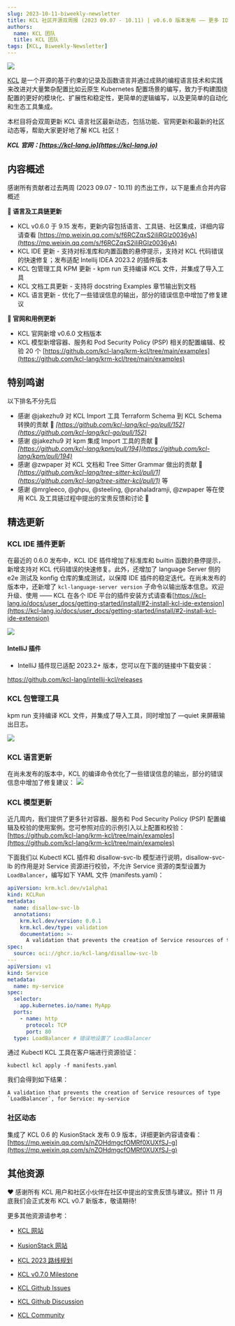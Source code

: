 ```yaml
---
slug: 2023-10-11-biweekly-newsletter
title: KCL 社区开源双周报 (2023 09.07 - 10.11) | v0.6.0 版本发布 —— 更多 IDE 插件、包管理支持!
authors:
  name: KCL 团队
  title: KCL 团队
tags: [KCL, Biweekly-Newsletter]
---
```


![](/img/biweekly-newsletter-zh.png)

[KCL](https://github.com/kcl-lang) 是一个开源的基于约束的记录及函数语言并通过成熟的编程语言技术和实践来改进对大量繁杂配置比如云原生 Kubernetes 配置场景的编写，致力于构建围绕配置的更好的模块化、扩展性和稳定性，更简单的逻辑编写，以及更简单的自动化和生态工具集成。

本栏目将会双周更新 KCL 语言社区最新动态，包括功能、官网更新和最新的社区动态等，帮助大家更好地了解 KCL 社区！

**_KCL 官网：[https://kcl-lang.io](https://kcl-lang.io)_**

## 内容概述

感谢所有贡献者过去两周 (2023 09.07 - 10.11) 的杰出工作，以下是重点合并内容概述

**🔧 语言及工具链更新**

- KCL v0.6.0 于 9.15 发布，更新内容包括语言、工具链、社区集成，详细内容请查看 [https://mp.weixin.qq.com/s/f6RCZqxS2iliRGIz0036yA](https://mp.weixin.qq.com/s/f6RCZqxS2iliRGIz0036yA)
- KCL IDE 更新 - 支持对标准库和内置函数的悬停提示，支持对 KCL 代码错误的快速修复；发布适配 Intellij IDEA 2023.2 的插件版本
- KCL 包管理工具 KPM 更新 - kpm run 支持编译 KCL 文件，并集成了导入工具
- KCL 文档工具更新 - 支持将 docstring Examples 章节输出到文档
- KCL 语言更新 - 优化了一些错误信息的输出，部分的错误信息中增加了修复建议

**📰 官网和用例更新**

- KCL 官网新增 v0.6.0 文档版本
- KCL 模型新增容器、服务和 Pod Security Policy (PSP) 相关的配置编辑、校验 20 个 [https://github.com/kcl-lang/krm-kcl/tree/main/examples](https://github.com/kcl-lang/krm-kcl/tree/main/examples)

## 特别鸣谢

以下排名不分先后

- 感谢 @jakezhu9 对 KCL Import 工具 Terraform Schema 到 KCL Schema 转换的贡献 🙌 _[https://github.com/kcl-lang/kcl-go/pull/152](https://github.com/kcl-lang/kcl-go/pull/152)_
- 感谢 @jakezhu9 对 kpm 集成 Import 工具的贡献 🙌 _[https://github.com/kcl-lang/kpm/pull/194](https://github.com/kcl-lang/kpm/pull/194)_
- 感谢 @zwpaper 对 KCL 文档和 Tree Sitter Grammar 做出的贡献 🙌 _[https://github.com/kcl-lang/tree-sitter-kcl/pull/1](https://github.com/kcl-lang/tree-sitter-kcl/pull/1)_ 等
- 感谢 @mrgleeco, @ghpu, @steeling, @prahaladramji, @zwpaper 等在使用 KCL 及工具链过程中提出的宝贵反馈和讨论 🙌

## 精选更新

### KCL IDE 插件更新

在最近的 0.6.0 发布中，KCL IDE 插件增加了标准库和 builtin 函数的悬停提示，新增支持对 KCL 代码错误的快速修复。此外，还增加了 language Server 侧的 e2e 测试及 konfig 仓库的集成测试，以保障 IDE 插件的稳定迭代。在尚未发布的版本中，还新增了 `kcl-language-server version` 子命令以输出版本信息。欢迎升级、使用 —— KCL 在各个 IDE 平台的插件安装方式请查看[https://kcl-lang.io/docs/user_docs/getting-started/install/#2-install-kcl-ide-extension](https://kcl-lang.io/docs/user_docs/getting-started/install/#2-install-kcl-ide-extension)

![](/img/docs/tools/Ide/vs-code/hover-built-in.png)

#### IntelliJ 插件

- IntelliJ 插件现已适配 2023.2+ 版本，您可以在下面的链接中下载安装：

https://github.com/kcl-lang/intellij-kcl/releases

### KCL 包管理工具

kpm run 支持编译 KCL 文件，并集成了导入工具，同时增加了 —quiet 来屏蔽输出日志。

![](/img/docs/tools/kpm/kpm-run-file.png)

### KCL 语言更新

在尚未发布的版本中，KCL 的编译命令优化了一些错误信息的输出，部分的错误信息中增加了修复建议：
![](/img/blog/2023-10-11-kcl-biweekly-newsletter/error-suggestion.png)

### KCL 模型更新

近几周内，我们提供了更多针对容器、服务和 Pod Security Policy (PSP) 配置编辑及校验的使用案例。您可参照对应的示例引入以上配置和校验： [https://github.com/kcl-lang/krm-kcl/tree/main/examples](https://github.com/kcl-lang/krm-kcl/tree/main/examples)

下面我们以 Kubectl KCL 插件和 disallow-svc-lb 模型进行说明，disallow-svc-lb 的作用是对 Service 资源进行校验，不允许 Service 资源的类型设置为 `LoadBalancer`，编写如下 YAML 文件 (manifests.yaml)：

```yaml
apiVersion: krm.kcl.dev/v1alpha1
kind: KCLRun
metadata:
  name: disallow-svc-lb
  annotations:
    krm.kcl.dev/version: 0.0.1
    krm.kcl.dev/type: validation
    documentation: >-
      A validation that prevents the creation of Service resources of type `LoadBalancer`
spec:
  source: oci://ghcr.io/kcl-lang/disallow-svc-lb
---
apiVersion: v1
kind: Service
metadata:
  name: my-service
spec:
  selector:
    app.kubernetes.io/name: MyApp
  ports:
    - name: http
      protocol: TCP
      port: 80
  type: LoadBalancer # 错误地设置了 LoadBalancer
```

通过 Kubectl KCL 工具在客户端进行资源验证：

```shell
kubectl kcl apply -f manifests.yaml
```

我们会得到如下结果：

```shell
A validation that prevents the creation of Service resources of type `LoadBalancer`, for Service: my-service
```

### 社区动态

集成了 KCL 0.6 的 KusionStack 发布 0.9 版本，详细更新内容请查看：[https://mp.weixin.qq.com/s/nZOHdmgcfOMRf0XUXfSJ-g](https://mp.weixin.qq.com/s/nZOHdmgcfOMRf0XUXfSJ-g)

## 其他资源

❤️ 感谢所有 KCL 用户和社区小伙伴在社区中提出的宝贵反馈与建议。预计 11 月底我们会正式发布 KCL v0.7 新版本，敬请期待!

更多其他资源请参考：

- [KCL 网站](https://kcl-lang.io/)
- [KusionStack 网站](https://kusionstack.io/)

- [KCL 2023 路线规划](https://kcl-lang.io/docs/community/release-policy/roadmap)
- [KCL v0.7.0 Milestone](https://github.com/kcl-lang/kcl/milestone/7)
- [KCL Github Issues](https://github.com/kcl-lang/kcl/issues)
- [KCL Github Discussion](https://github.com/orgs/kcl-lang/discussions)
- [KCL Community](https://github.com/kcl-lang/community)
